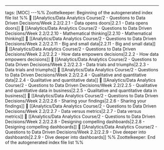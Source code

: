 ---
tags: [MOC]
---%% Zoottelkeeper: Beginning of the autogenerated index file list  %%
📄 [[Analytics/Data Analytics Course/2 - Questions to Data Driven Decisions/Week 2.2/2.2.1 - Data opens doors|2.2.1 - Data opens doors]]
📄 [[Analytics/Data Analytics Course/2 - Questions to Data Driven Decisions/Week 2.2/2.2.10 - Mathematical thinking|2.2.10 - Mathematical thinking]]
📄 [[Analytics/Data Analytics Course/2 - Questions to Data Driven Decisions/Week 2.2/2.2.11 - Big and small data|2.2.11 - Big and small data]]
📄 [[Analytics/Data Analytics Course/2 - Questions to Data Driven Decisions/Week 2.2/2.2.2 - How data empowers decisions|2.2.2 - How data empowers decisions]]
📄 [[Analytics/Data Analytics Course/2 - Questions to Data Driven Decisions/Week 2.2/2.2.3 - Data trials and triumphs|2.2.3 - Data trials and triumphs]]
📄 [[Analytics/Data Analytics Course/2 - Questions to Data Driven Decisions/Week 2.2/2.2.4 - Qualitative and quantitative data|2.2.4 - Qualitative and quantitative data]]
📄 [[Analytics/Data Analytics Course/2 - Questions to Data Driven Decisions/Week 2.2/2.2.5 - Qualitative and quantitative data in business|2.2.5 - Qualitative and quantitative data in business]]
📄 [[Analytics/Data Analytics Course/2 - Questions to Data Driven Decisions/Week 2.2/2.2.6 - Sharing your findings|2.2.6 - Sharing your findings]]
📄 [[Analytics/Data Analytics Course/2 - Questions to Data Driven Decisions/Week 2.2/2.2.7 - Data versus metrics|2.2.7 - Data versus metrics]]
📄 [[Analytics/Data Analytics Course/2 - Questions to Data Driven Decisions/Week 2.2/2.2.8 - Designing compelling dashboards|2.2.8 - Designing compelling dashboards]]
📄 [[Analytics/Data Analytics Course/2 - Questions to Data Driven Decisions/Week 2.2/2.2.9 - Dive deeper into dashboards|2.2.9 - Dive deeper into dashboards]]
%% Zoottelkeeper: End of the autogenerated index file list  %%

